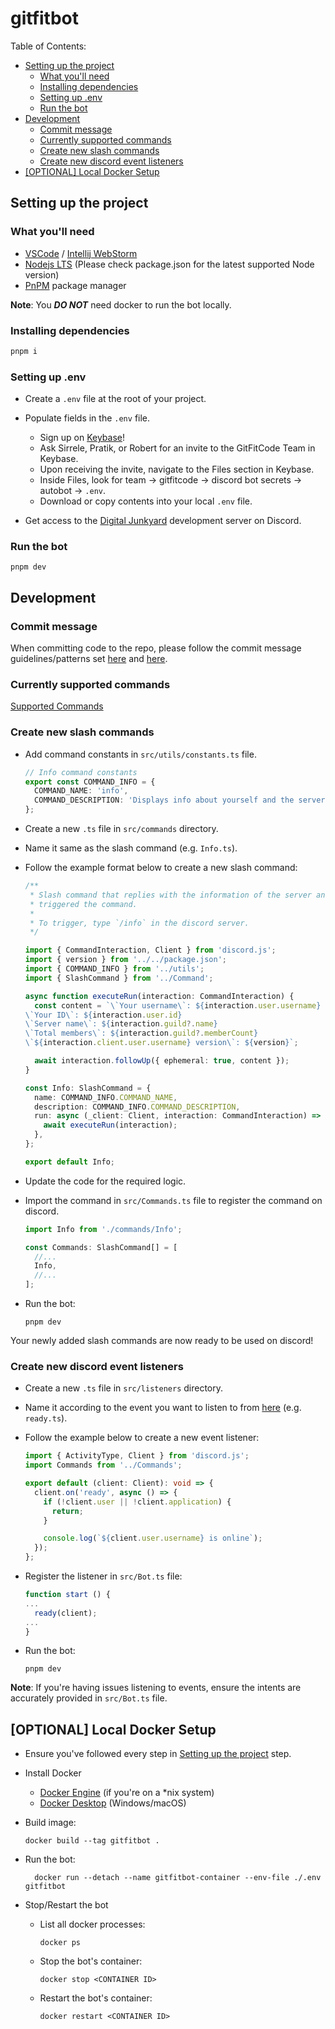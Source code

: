 # gitfitbot <!-- omit from toc -->

Table of Contents:

- [Setting up the project](#setting-up-the-project)
  - [What you'll need](#what-youll-need)
  - [Installing dependencies](#installing-dependencies)
  - [Setting up .env](#setting-up-env)
  - [Run the bot](#run-the-bot)
- [Development](#development)
  - [Commit message](#commit-message)
  - [Currently supported commands](#currently-supported-commands)
  - [Create new slash commands](#create-new-slash-commands)
  - [Create new discord event listeners](#create-new-discord-event-listeners)
- [\[OPTIONAL\] Local Docker Setup](#optional-local-docker-setup)

## Setting up the project

### What you'll need

- [VSCode](https://code.visualstudio.com/) / [Intellij WebStorm](https://www.jetbrains.com/webstorm/)
- [Nodejs LTS](https://nodejs.org/en/) (Please check package.json for the latest supported Node version)
- [PnPM](https://pnpm.io) package manager

**Note**: You **_DO NOT_** need docker to run the bot locally.

### Installing dependencies

```sh
pnpm i
```

### Setting up .env

- Create a `.env` file at the root of your project.
- Populate fields in the `.env` file.

  - Sign up on [Keybase](https://keybase.io/)!
  - Ask Sirrele, Pratik, or Robert for an invite to the GitFitCode Team in Keybase.
  - Upon receiving the invite, navigate to the Files section in Keybase.
  - Inside Files, look for team -> gitfitcode -> discord bot secrets -> autobot -> `.env`.
  - Download or copy contents into your local `.env` file.

- Get access to the [Digital Junkyard](https://discord.gg/4cJFTdGMBY) development server on Discord.

### Run the bot

```shell
pnpm dev
```

## Development

### Commit message

When committing code to the repo, please follow the commit message guidelines/patterns set [here](https://github.com/conventional-changelog/commitlint#what-is-commitlint) and [here](https://github.com/angular/angular/blob/22b96b9/CONTRIBUTING.md#type).

### Currently supported commands

[Supported Commands](/docs/COMMANDS.md)

### Create new slash commands

- Add command constants in `src/utils/constants.ts` file.
  ```typescript
  // Info command constants
  export const COMMAND_INFO = {
    COMMAND_NAME: 'info',
    COMMAND_DESCRIPTION: 'Displays info about yourself and the server.',
  };
  ```
- Create a new `.ts` file in `src/commands` directory.
- Name it same as the slash command (e.g. `Info.ts`).
- Follow the example format below to create a new slash command:

  ```typescript
  /**
   * Slash command that replies with the information of the server and the user who
   * triggered the command.
   *
   * To trigger, type `/info` in the discord server.
   */

  import { CommandInteraction, Client } from 'discord.js';
  import { version } from '../../package.json';
  import { COMMAND_INFO } from '../utils';
  import { SlashCommand } from '../Command';

  async function executeRun(interaction: CommandInteraction) {
    const content = `\`Your username\`: ${interaction.user.username}
  \`Your ID\`: ${interaction.user.id}
  \`Server name\`: ${interaction.guild?.name}
  \`Total members\`: ${interaction.guild?.memberCount}
  \`${interaction.client.user.username} version\`: ${version}`;

    await interaction.followUp({ ephemeral: true, content });
  }

  const Info: SlashCommand = {
    name: COMMAND_INFO.COMMAND_NAME,
    description: COMMAND_INFO.COMMAND_DESCRIPTION,
    run: async (_client: Client, interaction: CommandInteraction) => {
      await executeRun(interaction);
    },
  };

  export default Info;
  ```

- Update the code for the required logic.

- Import the command in `src/Commands.ts` file to register the command on discord.

  ```typescript
  import Info from './commands/Info';

  const Commands: SlashCommand[] = [
    //...
    Info,
    //...
  ];
  ```

- Run the bot:

  ```shell
  pnpm dev
  ```

Your newly added slash commands are now ready to be used on discord!

### Create new discord event listeners

- Create a new `.ts` file in `src/listeners` directory.
- Name it according to the event you want to listen to from [here](https://discord.js.org/docs/packages/discord.js/main/Client:Class) (e.g. `ready.ts`).
- Follow the example below to create a new event listener:

  ```typescript
  import { ActivityType, Client } from 'discord.js';
  import Commands from '../Commands';

  export default (client: Client): void => {
    client.on('ready', async () => {
      if (!client.user || !client.application) {
        return;
      }

      console.log(`${client.user.username} is online`);
    });
  };
  ```

- Register the listener in `src/Bot.ts` file:

  ```typescript
  function start () {
  ...
    ready(client);
  ...
  }
  ```

- Run the bot:
  ```shell
  pnpm dev
  ```

**Note**: If you're having issues listening to events, ensure the intents are accurately provided in `src/Bot.ts` file.

## [OPTIONAL] Local Docker Setup

- Ensure you've followed every step in [Setting up the project](#setting-up-the-project) step.
- Install Docker
  - [Docker Engine](https://docs.docker.com/engine/install/) (if you're on a \*nix system)
  - [Docker Desktop](https://docs.docker.com/desktop/) (Windows/macOS)
- Build image:
  ```shell
  docker build --tag gitfitbot .
  ```
- Run the bot:

  ```shell
    docker run --detach --name gitfitbot-container --env-file ./.env gitfitbot
  ```

- Stop/Restart the bot

  - List all docker processes:
    ```shell
    docker ps
    ```
  - Stop the bot's container:
    ```shell
    docker stop <CONTAINER ID>
    ```
  - Restart the bot's container:
    ```shell
    docker restart <CONTAINER ID>
    ```
